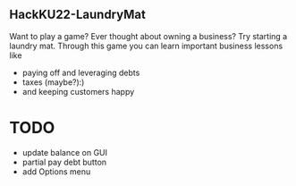 ## HackKU22-LaundryMat
Want to play a game? Ever thought about owning a business?
Try starting a laundry mat.
Through this game you can learn important business lessons like
- paying off and leveraging debts
- taxes (maybe?):)
- and keeping customers happy


# TODO
- update balance on GUI
- partial pay debt button
- add Options menu